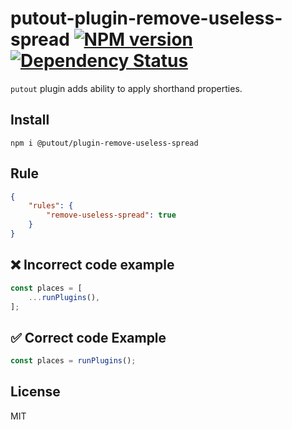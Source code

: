 # putout-plugin-remove-useless-spread [![NPM version][NPMIMGURL]][NPMURL] [![Dependency Status][DependencyStatusIMGURL]][DependencyStatusURL]

[NPMIMGURL]:                https://img.shields.io/npm/v/@putout/plugin-remove-useless-spread.svg?style=flat&longCache=true
[NPMURL]:                   https://npmjs.org/package/@putout/plugin-remove-useless-spread"npm"

[DependencyStatusURL]:      https://david-dm.org/coderaiser/putout?path=packages/plugin-remove-useless-spread
[DependencyStatusIMGURL]:   https://david-dm.org/coderaiser/putout.svg?path=packages/plugin-remove-useless-spread

`putout` plugin adds ability to apply shorthand properties.

## Install

```
npm i @putout/plugin-remove-useless-spread
```

## Rule

```json
{
    "rules": {
        "remove-useless-spread": true
    }
}
```

## ❌ Incorrect code example

```js
const places = [
    ...runPlugins(),
];
```

## ✅ Correct code Example

```js
const places = runPlugins();
```

## License

MIT

